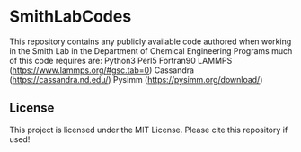 # SmithLabCodes
This repository contains any publicly available code authored when working in the Smith Lab in the Department of Chemical Engineering
Programs much of this code requires are:
Python3
Perl5
Fortran90
LAMMPS (https://www.lammps.org/#gsc.tab=0)
Cassandra (https://cassandra.nd.edu/)
Pysimm (https://pysimm.org/download/)

## License
This project is licensed under the MIT License. Please cite this repository if used!
